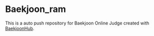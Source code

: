 # Baekjoon_ram
This is a auto push repository for Baekjoon Online Judge created with [BaekjoonHub](https://github.com/BaekjoonHub/BaekjoonHub).
